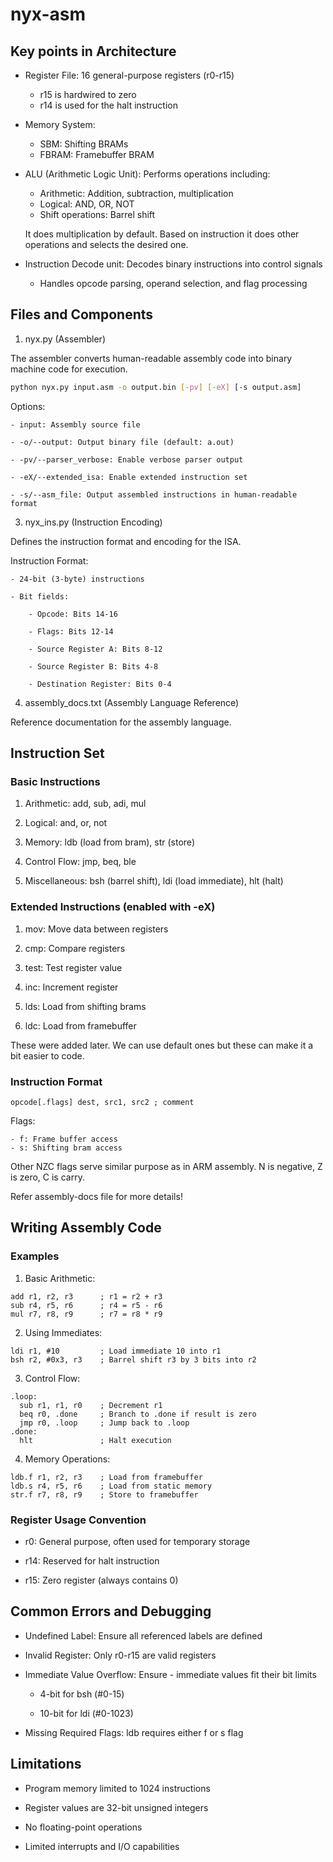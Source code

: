 # nyx-asm

## Key points in Architecture

* Register File: 16 general-purpose registers (r0-r15)
    - r15 is hardwired to zero
    - r14 is used for the halt instruction
* Memory System:
    - SBM: Shifting BRAMs
    - FBRAM: Framebuffer BRAM
* ALU (Arithmetic Logic Unit): Performs operations including:
    - Arithmetic: Addition, subtraction, multiplication
    - Logical: AND, OR, NOT
    - Shift operations: Barrel shift

    It does multiplication by default. Based on instruction it does other operations and selects the desired one.
* Instruction Decode unit: Decodes binary instructions into control signals
    - Handles opcode parsing, operand selection, and flag processing

## Files and Components

1. nyx.py (Assembler)

The assembler converts human-readable assembly code into binary machine code for execution.

```bash
python nyx.py input.asm -o output.bin [-pv] [-eX] [-s output.asm]
```
Options:

    - input: Assembly source file

    - -o/--output: Output binary file (default: a.out)

    - -pv/--parser_verbose: Enable verbose parser output

    - -eX/--extended_isa: Enable extended instruction set

    - -s/--asm_file: Output assembled instructions in human-readable format

3. nyx_ins.py (Instruction Encoding)

Defines the instruction format and encoding for the ISA.

Instruction Format:

    - 24-bit (3-byte) instructions

    - Bit fields:

        - Opcode: Bits 14-16

        - Flags: Bits 12-14

        - Source Register A: Bits 8-12

        - Source Register B: Bits 4-8

        - Destination Register: Bits 0-4

4. assembly_docs.txt (Assembly Language Reference)

Reference documentation for the assembly language.

## Instruction Set

### Basic Instructions

1. Arithmetic: add, sub, adi, mul

2. Logical: and, or, not

3. Memory: ldb (load from bram), str (store)

4. Control Flow: jmp, beq, ble

5. Miscellaneous: bsh (barrel shift), ldi (load immediate), hlt (halt)

### Extended Instructions (enabled with -eX)

1. mov: Move data between registers

2. cmp: Compare registers

3. test: Test register value

4. inc: Increment register

5. lds: Load from shifting brams

6. ldc: Load from framebuffer

These were added later. We can use default ones but these can make it a bit easier to code.

### Instruction Format

```
opcode[.flags] dest, src1, src2 ; comment
```

Flags:

    - f: Frame buffer access
    - s: Shifting bram access

Other NZC flags serve similar purpose as in ARM assembly. N is negative, Z is zero, C is carry.

Refer assembly-docs file for more details!

## Writing Assembly Code

### Examples

1. Basic Arithmetic:
```
add r1, r2, r3      ; r1 = r2 + r3
sub r4, r5, r6      ; r4 = r5 - r6
mul r7, r8, r9      ; r7 = r8 * r9
```

2. Using Immediates:

```
ldi r1, #10         ; Load immediate 10 into r1
bsh r2, #0x3, r3    ; Barrel shift r3 by 3 bits into r2
```

3. Control Flow:

```
.loop:
  sub r1, r1, r0    ; Decrement r1
  beq r0, .done     ; Branch to .done if result is zero
  jmp r0, .loop     ; Jump back to .loop
.done:
  hlt               ; Halt execution
```

4. Memory Operations:

```
ldb.f r1, r2, r3    ; Load from framebuffer
ldb.s r4, r5, r6    ; Load from static memory
str.f r7, r8, r9    ; Store to framebuffer
```

### Register Usage Convention

- r0: General purpose, often used for temporary storage

- r14: Reserved for halt instruction

- r15: Zero register (always contains 0)

## Common Errors and Debugging

* Undefined Label: Ensure all referenced labels are defined

* Invalid Register: Only r0-r15 are valid registers

* Immediate Value Overflow: Ensure - immediate values fit their bit limits

    - 4-bit for bsh (#0-15)

    - 10-bit for ldi (#0-1023)

* Missing Required Flags: ldb requires either f or s flag

## Limitations

- Program memory limited to 1024 instructions

- Register values are 32-bit unsigned integers

- No floating-point operations

- Limited interrupts and I/O capabilities
